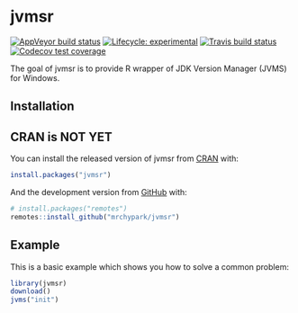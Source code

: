 # jvmsr

<!-- badges: start -->
  [![AppVeyor build status](https://ci.appveyor.com/api/projects/status/github/mrchypark/jvmsr?branch=master&svg=true)](https://ci.appveyor.com/project/mrchypark/jvmsr)
[![Lifecycle: experimental](https://img.shields.io/badge/lifecycle-experimental-orange.svg)](https://www.tidyverse.org/lifecycle/#experimental)
[![Travis build status](https://travis-ci.org/mrchypark/jvmsr.svg?branch=master)](https://travis-ci.org/mrchypark/jvmsr)
[![Codecov test coverage](https://codecov.io/gh/mrchypark/jvmsr/branch/master/graph/badge.svg)](https://codecov.io/gh/mrchypark/jvmsr?branch=master)
<!-- badges: end -->


The goal of jvmsr is to provide R wrapper of JDK Version Manager (JVMS) for Windows.

## Installation

## CRAN is NOT YET

You can install the released version of jvmsr from
[CRAN](https://CRAN.R-project.org) with:

``` r
install.packages("jvmsr")
```

And the development version from [GitHub](https://github.com/) with:

``` r
# install.packages("remotes")
remotes::install_github("mrchypark/jvmsr")
```

## Example

This is a basic example which shows you how to solve a common problem:

``` r
library(jvmsr)
download()
jvms("init")
```
